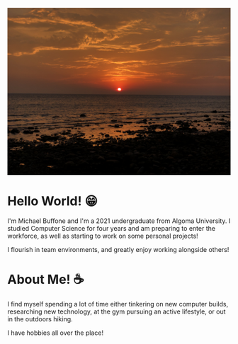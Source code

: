 ![](https://github.com/BuffoneM/BuffoneM/blob/2a4b7ed6585ce5818232fe3bade42864ded86d86/Some%20photos/IMG_4265.JPG)

# Hello World! 😁

I'm Michael Buffone and I'm a 2021 undergraduate from Algoma University. I studied Computer Science for four years and am preparing to enter the workforce, as well as starting to work on some personal projects!

I flourish in team environments, and greatly enjoy working alongside others!

# About Me! ☕

I find myself spending a lot of time either tinkering on new computer builds, researching new technology, at the gym pursuing an active lifestyle, or out in the outdoors hiking. 

I have hobbies all over the place!
